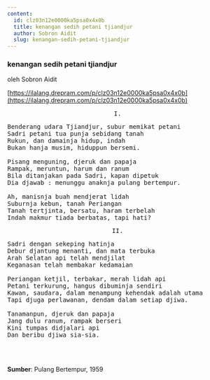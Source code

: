 ```yaml
---
content:
  id: clz03n12e0000ka5psa0x4x0b
  title: kenangan sedih petani tjiandjur
  author: Sobron Aidit
  slug: kenangan-sedih-petani-tjiandjur
---
```

### kenangan sedih petani tjiandjur

oleh Sobron Aidit

[https://ilalang.drepram.com/p/clz03n12e0000ka5psa0x4x0b](https://ilalang.drepram.com/p/clz03n12e0000ka5psa0x4x0b)

<pre align="center">
I.
</pre>

<pre>
Benderang udara Tjiandjur, subur memikat petani
Sadri petani tua punja sebidang tanah
Rukun, dan damainja hidup, indah
Bukan hanja musim, hiduppun bersemi.

Pisang menguning, djeruk dan papaja
Rampak, meruntun, harum dan ranum
Bila ditanjakan pada Sadri, kapan dipetuk
Dia djawab : menunggu anaknja pulang bertempur.

Ah, manisnja buah mendjerat lidah
Suburnja kebun, tanah Periangan
Tanah tertjinta, bersatu, haram terbelah
Indah makmur tiada berbatas, tapi hati?
</pre>

<pre align="center">
II.
</pre>

<pre>
Sadri dengan sekeping hatinja
Debur djantung menanti, dan mata terbuka
Arah Selatan api telah mendjilat
Keganasan telah membakar kedamaian

Periangan ketjil, terbakar, merah lidah api
Petani terkurung, hangus dibuminja sendiri
Kawan, saudara, dalam menampung kehendak adalah utama
Tapi djuga perlawanan, dendam dalam setiap djiwa.

Tanamanpun, djeruk dan papaja
Jang dulu ranum, rampak berseri
Kini tumpas didjalari api
Dan beribu djiwa sia-sia.
</pre>

<br/><br/>

**Sumber**: Pulang Bertempur, 1959
